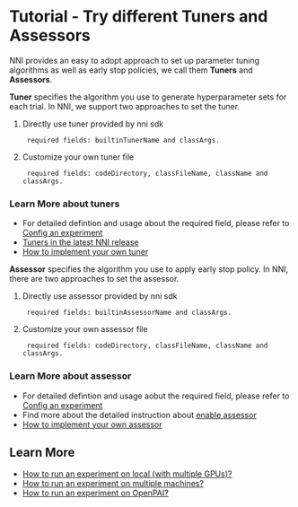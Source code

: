 # Tutorial - Try different Tuners and Assessors

NNI provides an easy to adopt approach to set up parameter tuning algorithms as well as early stop policies, we call them **Tuners** and **Assessors**.
  
**Tuner** specifies the algorithm you use to generate hyperparameter sets for each trial. In NNI, we support two approaches to set the tuner. 
1. Directly use tuner provided by nni sdk

        required fields: builtinTunerName and classArgs. 

2. Customize your own tuner file

        required fields: codeDirectory, classFileName, className and classArgs.

### **Learn More about tuners**
* For detailed defintion and usage about the required field, please refer to [Config an experiment](ExperimentConfig.md)
* [Tuners in the latest NNI release](HowToChooseTuner.md)
* [How to implement your own tuner](howto_2_CustomizedTuner.md)


**Assessor** specifies the algorithm you use to apply early stop policy. In NNI, there are two approaches to set the assessor.
1. Directly use assessor provided by nni sdk

        required fields: builtinAssessorName and classArgs. 

2. Customize your own assessor file

        required fields: codeDirectory, classFileName, className and classArgs.

### **Learn More about assessor**
* For detailed defintion and usage aobut the required field, please refer to [Config an experiment](ExperimentConfig.md)
* Find more about the detailed instruction about [enable assessor](EnableAssessor.md)
* [How to implement your own assessor](../examples/assessors/README.md)

## **Learn More**
* [How to run an experiment on local (with multiple GPUs)?](tutorial_1_CR_exp_local_api.md)
* [How to run an experiment on multiple machines?](tutorial_2_RemoteMachineMode.md)
* [How to run an experiment on OpenPAI?](PAIMode.md)

